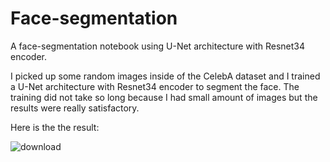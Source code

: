 # Face-segmentation
A face-segmentation notebook using U-Net architecture with Resnet34 encoder. 


I picked up some random images inside of the CelebA dataset and I trained a U-Net architecture with Resnet34 encoder to segment the face. The training did not take so long because I had small amount of images but the results were really satisfactory.

Here is the the result: 


![download](https://github.com/user-attachments/assets/f8f19ec2-55f4-463c-8f1c-69cee8a0b413)



